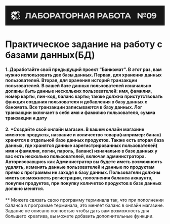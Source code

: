 ![alt MATE Programming Lab](https://github.com/MATE-Programming/9_Exception_Handling/blob/main/lab_9.svg?raw=true)
# Практическое задание на работу с базами данных(БД)


#### 1. Доработайте свой предыдущий проект "Банкомат". В этот раз, вам нужно использовать две базы данных. Первая, для хранения данных пользователей. Вторая, для хранения историй транзакции пользователей. В вашей базе данных пользователей изначально должны быть данные нескольких пользователей: имя, фамилия, номер карты, пин-код, баланс карты; также должна пристутствовать функция создания пользователя и добавления в базу данных с баномата. Все транзакции записываются в базу данных. Лог транзакции включает в себя имя и фамилию пользователя, сумма транзакции и дату



           
#### 2. *Создайте свой онлайн магазин. В вашем онлайн магазине имеются продукты, название и количество товара(например: банан) хранятся в отдельной базе данных продуктов. Также есть вторая база данных, где хранятся данные зарегистрированных пользователей( имя и фамилия, логин, пароль, баланс) изначально в базе данных у вас есть несколько пользователей, включая администратора. Авторизовавщись как Администратор вы будете иметь возможность удалять, изменять данные пользователей и данные по продуктам прямо с программы не заходя в базу данных. Пользователи должны иметь возможность регистрации, пополнения баланса аккаунта, покупки продуктов, при покупку количетво продуктов в базе данных должно менятся.
** Можете связать свою программу терминала так, что при пополнении баланса в программе терминала, это меняет баланс в онлайн магазине.
Задание не описано полностью чтобы дать вам возможность для большего креатива, вы можете добавить дополнительные функции.


          
                    



